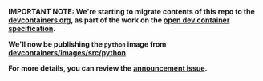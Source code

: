 **IMPORTANT NOTE: We're starting to migrate contents of this repo to the
[devcontainers org](HTTPS://github.com/devcontainers), as part of the work on
the [open dev container specification](HTTPS://containers.dev).**

**We'll now be publishing the `python` image from
[devcontainers/images/src/python](HTTPS://github.com/devcontainers/images/tree/main/src/python).**

**For more details, you can review the
[announcement issue](HTTPS://github.com/microsoft/vscode-dev-containers/issues/1589).**
